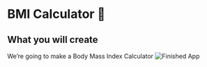 

# BMI Calculator 💪

## What you will create

We’re going to make a Body Mass Index Calculator
![Finished App](https://github.com/londonappbrewery/Images/blob/master/bmi-calc-demo.gif)

